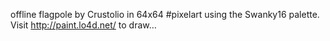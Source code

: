offline flagpole by Crustolio in 64x64 #pixelart using the Swanky16 palette. Visit http://paint.lo4d.net/ to draw… 